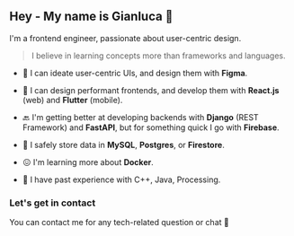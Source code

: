 ## Hey - My name is Gianluca 🤝

I'm a frontend engineer, passionate about user-centric design.

> I believe in learning concepts more than frameworks and languages.

* 🎨 I can ideate user-centric UIs, and design them with **Figma**.

* 🚅 I can design performant frontends, and develop them with **React.js** (web) and **Flutter** (mobile).

* 🔙 I'm getting better at developing backends with **Django** (REST Framework) and **FastAPI**, but for something quick I go with **Firebase**.

* 🦺 I safely store data in **MySQL**, **Postgres**, or **Firestore**.

* 😖 I'm learning more about **Docker**.

* 👴 I have past experience with C++, Java, Processing.


### Let's get in contact

You can contact me for any tech-related question or chat 🤙
